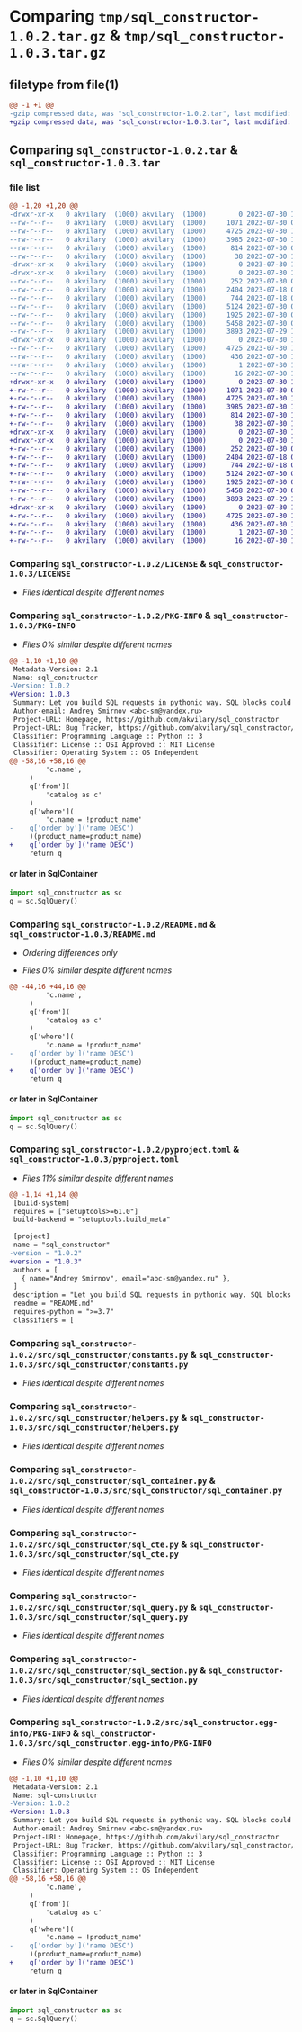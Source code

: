 # Comparing `tmp/sql_constructor-1.0.2.tar.gz` & `tmp/sql_constructor-1.0.3.tar.gz`

## filetype from file(1)

```diff
@@ -1 +1 @@
-gzip compressed data, was "sql_constructor-1.0.2.tar", last modified: Sun Jul 30 10:05:31 2023, max compression
+gzip compressed data, was "sql_constructor-1.0.3.tar", last modified: Sun Jul 30 10:12:17 2023, max compression
```

## Comparing `sql_constructor-1.0.2.tar` & `sql_constructor-1.0.3.tar`

### file list

```diff
@@ -1,20 +1,20 @@
-drwxr-xr-x   0 akvilary  (1000) akvilary  (1000)        0 2023-07-30 10:05:31.446557 sql_constructor-1.0.2/
--rw-r--r--   0 akvilary  (1000) akvilary  (1000)     1071 2023-07-30 07:56:34.000000 sql_constructor-1.0.2/LICENSE
--rw-r--r--   0 akvilary  (1000) akvilary  (1000)     4725 2023-07-30 10:05:31.446557 sql_constructor-1.0.2/PKG-INFO
--rw-r--r--   0 akvilary  (1000) akvilary  (1000)     3985 2023-07-30 10:03:56.000000 sql_constructor-1.0.2/README.md
--rw-r--r--   0 akvilary  (1000) akvilary  (1000)      814 2023-07-30 09:19:00.000000 sql_constructor-1.0.2/pyproject.toml
--rw-r--r--   0 akvilary  (1000) akvilary  (1000)       38 2023-07-30 10:05:31.446557 sql_constructor-1.0.2/setup.cfg
-drwxr-xr-x   0 akvilary  (1000) akvilary  (1000)        0 2023-07-30 10:05:31.444557 sql_constructor-1.0.2/src/
-drwxr-xr-x   0 akvilary  (1000) akvilary  (1000)        0 2023-07-30 10:05:31.445557 sql_constructor-1.0.2/src/sql_constructor/
--rw-r--r--   0 akvilary  (1000) akvilary  (1000)      252 2023-07-30 07:56:17.000000 sql_constructor-1.0.2/src/sql_constructor/__init__.py
--rw-r--r--   0 akvilary  (1000) akvilary  (1000)     2404 2023-07-18 03:57:34.000000 sql_constructor-1.0.2/src/sql_constructor/constants.py
--rw-r--r--   0 akvilary  (1000) akvilary  (1000)      744 2023-07-18 04:01:33.000000 sql_constructor-1.0.2/src/sql_constructor/helpers.py
--rw-r--r--   0 akvilary  (1000) akvilary  (1000)     5124 2023-07-30 09:02:56.000000 sql_constructor-1.0.2/src/sql_constructor/sql_container.py
--rw-r--r--   0 akvilary  (1000) akvilary  (1000)     1925 2023-07-30 05:43:49.000000 sql_constructor-1.0.2/src/sql_constructor/sql_cte.py
--rw-r--r--   0 akvilary  (1000) akvilary  (1000)     5458 2023-07-30 05:37:39.000000 sql_constructor-1.0.2/src/sql_constructor/sql_query.py
--rw-r--r--   0 akvilary  (1000) akvilary  (1000)     3893 2023-07-29 13:51:13.000000 sql_constructor-1.0.2/src/sql_constructor/sql_section.py
-drwxr-xr-x   0 akvilary  (1000) akvilary  (1000)        0 2023-07-30 10:05:31.446557 sql_constructor-1.0.2/src/sql_constructor.egg-info/
--rw-r--r--   0 akvilary  (1000) akvilary  (1000)     4725 2023-07-30 10:05:31.000000 sql_constructor-1.0.2/src/sql_constructor.egg-info/PKG-INFO
--rw-r--r--   0 akvilary  (1000) akvilary  (1000)      436 2023-07-30 10:05:31.000000 sql_constructor-1.0.2/src/sql_constructor.egg-info/SOURCES.txt
--rw-r--r--   0 akvilary  (1000) akvilary  (1000)        1 2023-07-30 10:05:31.000000 sql_constructor-1.0.2/src/sql_constructor.egg-info/dependency_links.txt
--rw-r--r--   0 akvilary  (1000) akvilary  (1000)       16 2023-07-30 10:05:31.000000 sql_constructor-1.0.2/src/sql_constructor.egg-info/top_level.txt
+drwxr-xr-x   0 akvilary  (1000) akvilary  (1000)        0 2023-07-30 10:12:17.171726 sql_constructor-1.0.3/
+-rw-r--r--   0 akvilary  (1000) akvilary  (1000)     1071 2023-07-30 07:56:34.000000 sql_constructor-1.0.3/LICENSE
+-rw-r--r--   0 akvilary  (1000) akvilary  (1000)     4725 2023-07-30 10:12:17.171726 sql_constructor-1.0.3/PKG-INFO
+-rw-r--r--   0 akvilary  (1000) akvilary  (1000)     3985 2023-07-30 10:11:40.000000 sql_constructor-1.0.3/README.md
+-rw-r--r--   0 akvilary  (1000) akvilary  (1000)      814 2023-07-30 10:11:52.000000 sql_constructor-1.0.3/pyproject.toml
+-rw-r--r--   0 akvilary  (1000) akvilary  (1000)       38 2023-07-30 10:12:17.171726 sql_constructor-1.0.3/setup.cfg
+drwxr-xr-x   0 akvilary  (1000) akvilary  (1000)        0 2023-07-30 10:12:17.170726 sql_constructor-1.0.3/src/
+drwxr-xr-x   0 akvilary  (1000) akvilary  (1000)        0 2023-07-30 10:12:17.171726 sql_constructor-1.0.3/src/sql_constructor/
+-rw-r--r--   0 akvilary  (1000) akvilary  (1000)      252 2023-07-30 07:56:17.000000 sql_constructor-1.0.3/src/sql_constructor/__init__.py
+-rw-r--r--   0 akvilary  (1000) akvilary  (1000)     2404 2023-07-18 03:57:34.000000 sql_constructor-1.0.3/src/sql_constructor/constants.py
+-rw-r--r--   0 akvilary  (1000) akvilary  (1000)      744 2023-07-18 04:01:33.000000 sql_constructor-1.0.3/src/sql_constructor/helpers.py
+-rw-r--r--   0 akvilary  (1000) akvilary  (1000)     5124 2023-07-30 09:02:56.000000 sql_constructor-1.0.3/src/sql_constructor/sql_container.py
+-rw-r--r--   0 akvilary  (1000) akvilary  (1000)     1925 2023-07-30 05:43:49.000000 sql_constructor-1.0.3/src/sql_constructor/sql_cte.py
+-rw-r--r--   0 akvilary  (1000) akvilary  (1000)     5458 2023-07-30 05:37:39.000000 sql_constructor-1.0.3/src/sql_constructor/sql_query.py
+-rw-r--r--   0 akvilary  (1000) akvilary  (1000)     3893 2023-07-29 13:51:13.000000 sql_constructor-1.0.3/src/sql_constructor/sql_section.py
+drwxr-xr-x   0 akvilary  (1000) akvilary  (1000)        0 2023-07-30 10:12:17.171726 sql_constructor-1.0.3/src/sql_constructor.egg-info/
+-rw-r--r--   0 akvilary  (1000) akvilary  (1000)     4725 2023-07-30 10:12:17.000000 sql_constructor-1.0.3/src/sql_constructor.egg-info/PKG-INFO
+-rw-r--r--   0 akvilary  (1000) akvilary  (1000)      436 2023-07-30 10:12:17.000000 sql_constructor-1.0.3/src/sql_constructor.egg-info/SOURCES.txt
+-rw-r--r--   0 akvilary  (1000) akvilary  (1000)        1 2023-07-30 10:12:17.000000 sql_constructor-1.0.3/src/sql_constructor.egg-info/dependency_links.txt
+-rw-r--r--   0 akvilary  (1000) akvilary  (1000)       16 2023-07-30 10:12:17.000000 sql_constructor-1.0.3/src/sql_constructor.egg-info/top_level.txt
```

### Comparing `sql_constructor-1.0.2/LICENSE` & `sql_constructor-1.0.3/LICENSE`

 * *Files identical despite different names*

### Comparing `sql_constructor-1.0.2/PKG-INFO` & `sql_constructor-1.0.3/PKG-INFO`

 * *Files 0% similar despite different names*

```diff
@@ -1,10 +1,10 @@
 Metadata-Version: 2.1
 Name: sql_constructor
-Version: 1.0.2
+Version: 1.0.3
 Summary: Let you build SQL requests in pythonic way. SQL blocks could be nested as you want it to be, constracted dynamically and looks pretty! You could also build request once and cache it (but still use variables to replace dinamically). Solid solution!
 Author-email: Andrey Smirnov <abc-sm@yandex.ru>
 Project-URL: Homepage, https://github.com/akvilary/sql_constractor
 Project-URL: Bug Tracker, https://github.com/akvilary/sql_constractor/issues
 Classifier: Programming Language :: Python :: 3
 Classifier: License :: OSI Approved :: MIT License
 Classifier: Operating System :: OS Independent
@@ -58,16 +58,16 @@
         'c.name',
     )
     q['from'](
         'catalog as c'
     )
     q['where'](
         'c.name = !product_name'
-    q['order by']('name DESC')
     )(product_name=product_name)
+    q['order by']('name DESC')
     return q
 ```
 
 #### or later in SqlContainer
 ```python
 import sql_constructor as sc
 q = sc.SqlQuery()
```

### Comparing `sql_constructor-1.0.2/README.md` & `sql_constructor-1.0.3/README.md`

 * *Ordering differences only*

 * *Files 0% similar despite different names*

```diff
@@ -44,16 +44,16 @@
         'c.name',
     )
     q['from'](
         'catalog as c'
     )
     q['where'](
         'c.name = !product_name'
-    q['order by']('name DESC')
     )(product_name=product_name)
+    q['order by']('name DESC')
     return q
 ```
 
 #### or later in SqlContainer
 ```python
 import sql_constructor as sc
 q = sc.SqlQuery()
```

### Comparing `sql_constructor-1.0.2/pyproject.toml` & `sql_constructor-1.0.3/pyproject.toml`

 * *Files 11% similar despite different names*

```diff
@@ -1,14 +1,14 @@
 [build-system]
 requires = ["setuptools>=61.0"]
 build-backend = "setuptools.build_meta"
 
 [project]
 name = "sql_constructor"
-version = "1.0.2"
+version = "1.0.3"
 authors = [
   { name="Andrey Smirnov", email="abc-sm@yandex.ru" },
 ]
 description = "Let you build SQL requests in pythonic way. SQL blocks could be nested as you want it to be, constracted dynamically and looks pretty! You could also build request once and cache it (but still use variables to replace dinamically). Solid solution!"
 readme = "README.md"
 requires-python = ">=3.7"
 classifiers = [
```

### Comparing `sql_constructor-1.0.2/src/sql_constructor/constants.py` & `sql_constructor-1.0.3/src/sql_constructor/constants.py`

 * *Files identical despite different names*

### Comparing `sql_constructor-1.0.2/src/sql_constructor/helpers.py` & `sql_constructor-1.0.3/src/sql_constructor/helpers.py`

 * *Files identical despite different names*

### Comparing `sql_constructor-1.0.2/src/sql_constructor/sql_container.py` & `sql_constructor-1.0.3/src/sql_constructor/sql_container.py`

 * *Files identical despite different names*

### Comparing `sql_constructor-1.0.2/src/sql_constructor/sql_cte.py` & `sql_constructor-1.0.3/src/sql_constructor/sql_cte.py`

 * *Files identical despite different names*

### Comparing `sql_constructor-1.0.2/src/sql_constructor/sql_query.py` & `sql_constructor-1.0.3/src/sql_constructor/sql_query.py`

 * *Files identical despite different names*

### Comparing `sql_constructor-1.0.2/src/sql_constructor/sql_section.py` & `sql_constructor-1.0.3/src/sql_constructor/sql_section.py`

 * *Files identical despite different names*

### Comparing `sql_constructor-1.0.2/src/sql_constructor.egg-info/PKG-INFO` & `sql_constructor-1.0.3/src/sql_constructor.egg-info/PKG-INFO`

 * *Files 0% similar despite different names*

```diff
@@ -1,10 +1,10 @@
 Metadata-Version: 2.1
 Name: sql-constructor
-Version: 1.0.2
+Version: 1.0.3
 Summary: Let you build SQL requests in pythonic way. SQL blocks could be nested as you want it to be, constracted dynamically and looks pretty! You could also build request once and cache it (but still use variables to replace dinamically). Solid solution!
 Author-email: Andrey Smirnov <abc-sm@yandex.ru>
 Project-URL: Homepage, https://github.com/akvilary/sql_constractor
 Project-URL: Bug Tracker, https://github.com/akvilary/sql_constractor/issues
 Classifier: Programming Language :: Python :: 3
 Classifier: License :: OSI Approved :: MIT License
 Classifier: Operating System :: OS Independent
@@ -58,16 +58,16 @@
         'c.name',
     )
     q['from'](
         'catalog as c'
     )
     q['where'](
         'c.name = !product_name'
-    q['order by']('name DESC')
     )(product_name=product_name)
+    q['order by']('name DESC')
     return q
 ```
 
 #### or later in SqlContainer
 ```python
 import sql_constructor as sc
 q = sc.SqlQuery()
```

